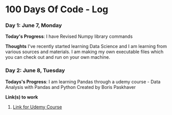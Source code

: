 # 100 Days Of Code - Log

### Day 1: June 7, Monday

**Today's Progress**: I have Revised Numpy library commands 

**Thoughts** I've recently started learning Data Science and I am learning from various sources and materials. I am making my own executable files which you can check out and run on your own machine.

### Day 2: June 8, Tuesday

**Todays's Progress**: I am learning Pandas through a udemy course - Data Analysis with Pandas and Python Created by Boris Paskhaver

**Link(s) to work**
1. [Link for Udemy Course](https://www.udemy.com/course/data-analysis-with-pandas)
